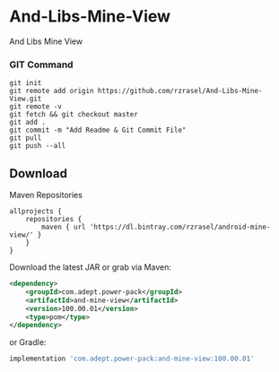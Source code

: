 # And-Libs-Mine-View
And Libs Mine View

### GIT Command
```git_command
git init
git remote add origin https://github.com/rzrasel/And-Libs-Mine-View.git
git remote -v
git fetch && git checkout master
git add .
git commit -m "Add Readme & Git Commit File"
git pull
git push --all
```

Download
--------

Maven Repositories
```maven
allprojects {
    repositories {
        maven { url 'https://dl.bintray.com/rzrasel/android-mine-view/' }
    }
}
```

Download the latest JAR or grab via Maven:
```xml
<dependency>
	<groupId>com.adept.power-pack</groupId>
	<artifactId>and-mine-view</artifactId>
	<version>100.00.01</version>
	<type>pom</type>
</dependency>
```
or Gradle:
```groovy
implementation 'com.adept.power-pack:and-mine-view:100.00.01'
```